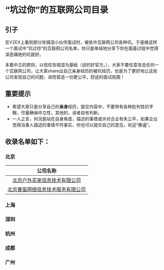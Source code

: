 # “坑过你”的互联网公司目录
## 引子

在V2EX上看到部分攻城湿小伙伴面试时，被些许互联网公司各种坑。于是做这样一个面试中“坑过你”的互联网公司名单，你只是单纯地分享下你在面基过程中觉得深恶痛绝的坑就好。

本着中立的原则，以信任攻城湿为基础（说的好官方。），大家不要任意攻击任何一个互联网公司，让大家share出自己亲身经历的被坑经历，也是为了更好地让这些公司发现自己的问题，进而营造一份更公平，舒适的面试氛围！

## 重要提示

- 希望大家只是分享自己的**亲身**经历，提交内容中，不要带有各种批判性的字眼，尽量确保中立性，其他的，读者自有判断。
- 一人之言，何况是站在自身角度，描述的事情或许对企业有失公平，如果企业觉得当事人描述的事情不符事实，你也可以提交自己的意见，欢迎“撕逼”。


## 收录名单如下：

### 北京
|公司名称                        |
|:-----------------------------:|
|[北京户外买家信息技术有限公司](https://github.com/androidgilbert/BlackList/blob/master/%E5%8C%97%E4%BA%AC/%E5%8C%97%E4%BA%AC%E6%88%B7%E5%A4%96%E4%B9%B0%E5%AE%B6%E4%BF%A1%E6%81%AF%E6%8A%80%E6%9C%AF%E6%9C%89%E9%99%90%E5%85%AC%E5%8F%B8.md)|
|[北京春笛网络信息技术服务有限公司](https://github.com/androidgilbert/BlackList/blob/master/%E5%8C%97%E4%BA%AC/%E5%8C%97%E4%BA%AC%E6%98%A5%E7%AC%9B%E7%BD%91%E7%BB%9C%E4%BF%A1%E6%81%AF%E6%8A%80%E6%9C%AF%E6%9C%8D%E5%8A%A1%E6%9C%89%E9%99%90%E5%85%AC%E5%8F%B8.md)|
### 上海
### 深圳
### 杭州
### 成都
### 广州
